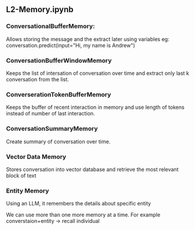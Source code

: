 ## L2-Memory.ipynb

### ConversationalBufferMemory:
Allows storing the message and the extract later using variables
eg: conversation.predict(input="Hi, my name is Andrew")

### ConversationBufferWindowMemory
Keeps the list of intersation of conversation over time and extract only last k conversation from the list.

### ConverserationTokenBufferMemory
Keeps the buffer of recent interaction in memory and use length of tokens instead of number of last interaction.

### ConversationSummaryMemory
Create summary of conversation over time.

### Vector Data Memory
Stores conversation into vector database and retrieve the most relevant block of text

### Entity Memory
Using an LLM, it remembers the details about specific entity

We can use more than one more memory at a time. For example converstaion+entity -> recall individual
